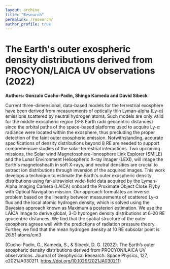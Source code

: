 ```yaml
---
layout: archive
title: "Research"
permalink: /research/
author_profile: true
---
```



The Earth's outer exospheric density distributions derived from PROCYON/LAICA UV observations (2022)
=====

**Authors: Gonzalo Cucho-Padin, Shingo Kameda and David Sibeck**

Current three-dimensional, data-based models for the terrestrial exosphere have been derived from measurements of optically thin Lyman-alpha (Ly-α) emissions scattered by neutral hydrogen atoms. Such models are only valid for the middle exospheric region (3-8 Earth radii geocentric distances) since the orbital paths of the space-based platforms used to acquire Ly-α radiance were located within the exosphere, thus precluding the proper detection of the faint outer exospheric emission. Notwithstanding, accurate specifications of density distributions beyond 8 RE are needed to support comprehensive studies of the solar-terrestrial interactions. Two upcoming missions, the Solar wind Magnetosphere-Ionosphere Link Explorer (SMILE) and the Lunar Environment Heliospheric X-ray Imager (LEXI), will image the Earth's magnetosheath in soft X-rays, and neutral densities are crucial to extract ion distributions through inversion of the acquired images. This work develops a technique to estimate the Earth's outer exospheric density distributions using far-ultraviolet wide-field data acquired by the Lyman-Alpha Imaging Camera (LAICA) onboard the Proximate Object Close Flyby with Optical Navigation mission. Our approach formulates an inverse problem based on the linearity between measurements of scattered Ly-α flux and the local atomic hydrogen density, which is solved using the Bayesian approach known as Maximum a posteriori estimation. We use the LAICA image to derive global, 3-D hydrogen density distributions at 6-20 RE geocentric distances. We find that the spatial structure of the outer exosphere agrees well with the predictions of radiation pressure theory. Further, we find that the mean hydrogen density at 10 RE subsolar point is 26.51 atoms/cm3

(Cucho-Padin, G., Kameda, S., & Sibeck, D. G. (2022). The Earth’s outer exospheric density distributions derived from PROCYON/LAICA UV observations. Journal of Geophysical Research: Space Physics, 127, e2021JA030211. https://doi.org/10.1029/2021JA030211)
